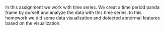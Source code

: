 In this assignment we work with time series.
We creat a time period panda frame by ourself and analyze the data with this time series.
In this homework we did some data visualization and detected abnormal features based on the visualization.

